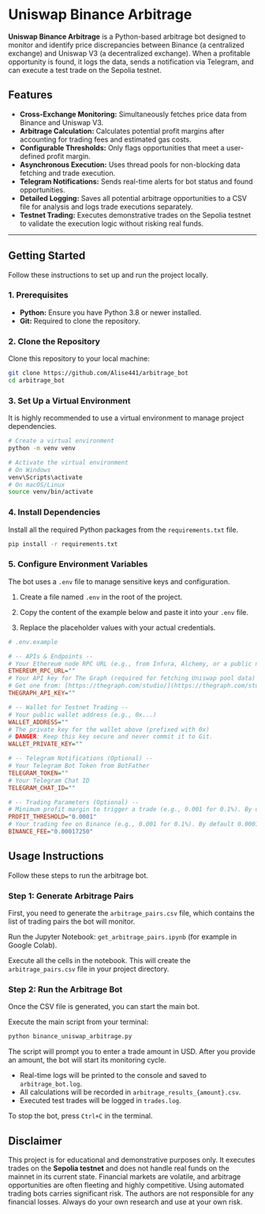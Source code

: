 # Uniswap Binance Arbitrage

**Uniswap Binance Arbitrage** is a Python-based arbitrage bot designed to monitor and identify price discrepancies between Binance (a centralized exchange) and Uniswap V3 (a decentralized exchange). When a profitable opportunity is found, it logs the data, sends a notification via Telegram, and can execute a test trade on the Sepolia testnet.

## Features

- **Cross-Exchange Monitoring:** Simultaneously fetches price data from Binance and Uniswap V3.
- **Arbitrage Calculation:** Calculates potential profit margins after accounting for trading fees and estimated gas costs.
- **Configurable Thresholds:** Only flags opportunities that meet a user-defined profit margin.
- **Asynchronous Execution:** Uses thread pools for non-blocking data fetching and trade execution.
- **Telegram Notifications:** Sends real-time alerts for bot status and found opportunities.
- **Detailed Logging:** Saves all potential arbitrage opportunities to a CSV file for analysis and logs trade executions separately.
- **Testnet Trading:** Executes demonstrative trades on the Sepolia testnet to validate the execution logic without risking real funds.

---

## Getting Started

Follow these instructions to set up and run the project locally.

### 1. Prerequisites

- **Python:** Ensure you have Python 3.8 or newer installed.
- **Git:** Required to clone the repository.

### 2. Clone the Repository

Clone this repository to your local machine:
```bash
git clone https://github.com/Alise441/arbitrage_bot
cd arbitrage_bot
```

### 3. Set Up a Virtual Environment

It is highly recommended to use a virtual environment to manage project dependencies.

```bash
# Create a virtual environment
python -m venv venv

# Activate the virtual environment
# On Windows
venv\Scripts\activate
# On macOS/Linux
source venv/bin/activate
```

### 4. Install Dependencies

Install all the required Python packages from the `requirements.txt` file.

```bash
pip install -r requirements.txt
```

### 5. Configure Environment Variables

The bot uses a `.env` file to manage sensitive keys and configuration.

1. Create a file named `.env` in the root of the project.

2. Copy the content of the example below and paste it into your `.env` file.

3. Replace the placeholder values with your actual credentials.

```ini
# .env.example

# -- APIs & Endpoints --
# Your Ethereum node RPC URL (e.g., from Infura, Alchemy, or a public node). By default https://ethereum-rpc.publicnode.com is used.
ETHEREUM_RPC_URL=""
# Your API key for The Graph (required for fetching Uniswap pool data)
# Get one from: [https://thegraph.com/studio/](https://thegraph.com/studio/)
THEGRAPH_API_KEY=""

# -- Wallet for Testnet Trading --
# Your public wallet address (e.g., 0x...)
WALLET_ADDRESS=""
# The private key for the wallet above (prefixed with 0x)
# DANGER: Keep this key secure and never commit it to Git.
WALLET_PRIVATE_KEY=""

# -- Telegram Notifications (Optional) --
# Your Telegram Bot Token from BotFather
TELEGRAM_TOKEN=""
# Your Telegram Chat ID
TELEGRAM_CHAT_ID=""

# -- Trading Parameters (Optional) --
# Minimum profit margin to trigger a trade (e.g., 0.001 for 0.1%). By default 0.0001
PROFIT_THRESHOLD="0.0001"
# Your trading fee on Binance (e.g., 0.001 for 0.1%). By default 0.00017250
BINANCE_FEE="0.00017250"
```

## Usage Instructions

Follow these steps to run the arbitrage bot.

### Step 1: Generate Arbitrage Pairs

First, you need to generate the `arbitrage_pairs.csv` file, which contains the list of trading pairs the bot will monitor.

Run the Jupyter Notebook: `get_arbitrage_pairs.ipynb` (for example in Google Colab).

Execute all the cells in the notebook. This will create the `arbitrage_pairs.csv` file in your project directory.

### Step 2: Run the Arbitrage Bot

Once the CSV file is generated, you can start the main bot.

Execute the main script from your terminal:

```bash
python binance_uniswap_arbitrage.py
```

The script will prompt you to enter a trade amount in USD. After you provide an amount, the bot will start its monitoring cycle.

- Real-time logs will be printed to the console and saved to `arbitrage_bot.log`.
- All calculations will be recorded in `arbitrage_results_{amount}.csv`.
- Executed test trades will be logged in `trades.log`.

To stop the bot, press `Ctrl+C` in the terminal.

## Disclaimer

This project is for educational and demonstrative purposes only. It executes trades on the **Sepolia testnet** and does not handle real funds on the mainnet in its current state. Financial markets are volatile, and arbitrage opportunities are often fleeting and highly competitive. Using automated trading bots carries significant risk. The authors are not responsible for any financial losses. Always do your own research and use at your own risk.
